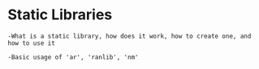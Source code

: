 # Static Libraries

```
-What is a static library, how does it work, how to create one, and how to use it

-Basic usage of 'ar', 'ranlib', 'nm'
```
